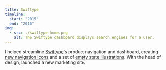 ```yaml
---
title: Swiftype
timeline:
  start: "2015"
  end: "2016"
img:
  - src: ./swiftype-home.png
    alt: The Swiftype dashboard displays search engines for a user.
---
```


I helped streamline [Swiftype](https://swiftype.com/)'s product navigation and dashboard, creating [new navigation icons](https://dribbble.com/shots/2458749-Sidebar-Icons-Round-3) and a set of [empty state illustrations](https://dribbble.com/shots/2499501-Empty-States). With the head of design, launched a new marketing site.
